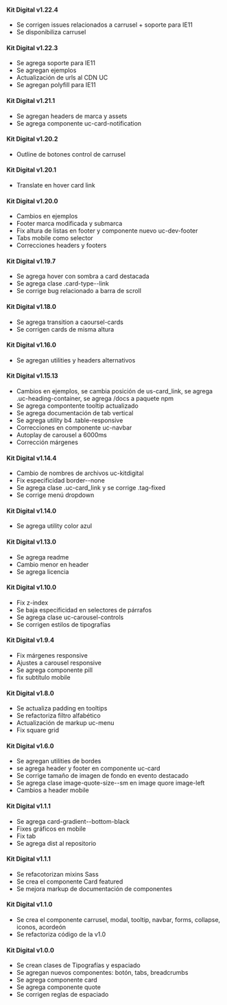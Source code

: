 #### Kit Digital v1.22.4
* Se corrigen issues relacionados a carrusel + soporte para IE11
* Se disponibiliza carrusel

#### Kit Digital v1.22.3

* Se agrega soporte para IE11
* Se agregan ejemplos
* Actualización de urls al CDN UC
* Se agregan polyfill para IE11



#### Kit Digital v1.21.1

* Se agregan headers de marca y assets
* Se agrega componente uc-card-notification



#### Kit Digital v1.20.2

* Outline de botones control de carrusel



#### Kit Digital v1.20.1

* Translate en hover card link



#### Kit Digital v1.20.0

* Cambios en ejemplos
* Footer marca modificada y submarca
* Fix altura de listas en footer y componente nuevo uc-dev-footer
* Tabs mobile como selector
* Correcciones headers y footers



#### Kit Digital v1.19.7

* Se agrega hover con sombra a card destacada
* Se agrega clase .card-type--link
* Se corrige bug relacionado a barra de scroll



#### Kit Digital v1.18.0

* Se agrega transition a caoursel-cards
* Se corrigen cards de misma altura



#### Kit Digital v1.16.0

* Se agregan utilities y headers alternativos



#### Kit Digital v1.15.13

* Cambios en ejemplos, se cambia posición de us-card_link, se agrega .uc-heading-container, se agrega /docs a paquete npm
* Se agrega compontente tooltip actualizado
* Se agrega documentación de tab vertical
* Se agrega utility b4 .table-responsive
* Correcciones en componente uc-navbar
* Autoplay de carousel a 6000ms
* Corrección márgenes



#### Kit Digital v1.14.4

* Cambio de nombres de archivos uc-kitdigital
* Fix especificidad border--none
* Se agrega clase .uc-card_link y se corrige .tag-fixed
* Se corrige menú dropdown



#### Kit Digital v1.14.0

* Se agrega utility color azul



#### Kit Digital v1.13.0

* Se agrega readme
* Cambio menor en header
* Se agrega licencia



#### Kit Digital v1.10.0

* Fix z-index
* Se baja especificidad en selectores de párrafos
* Se agrega clase uc-carousel-controls
* Se corrigen estilos de tipografías



#### Kit Digital v1.9.4

* Fix márgenes responsive
* Ajustes a carousel responsive
* Se agrega componente pill
* fix subtítulo mobile



#### Kit Digital v1.8.0

* Se actualiza padding en tooltips
* Se refactoriza filtro alfabético
* Actualización de markup uc-menu
* Fix square grid



#### Kit Digital v1.6.0

* Se agregan utilities de bordes
* se agrega header y footer en componente uc-card
* Se corrige tamaño de imagen de fondo en evento destacado
* Se agrega clase image-quote-size--sm en image quore image-left
* Cambios a header mobile



#### Kit Digital v1.1.1

* Se agrega card-gradient--bottom-black
* Fixes gráficos en mobile
* Fix tab
* Se agrega dist al repositorio



#### Kit Digital v1.1.1

* Se refacotorizan mixins Sass
* Se crea el componente Card featured
* Se mejora markup de documentación de componentes



#### Kit Digital v1.1.0

* Se crea el componente carrusel, modal, tooltip, navbar, forms, collapse, iconos, acordeón
* Se refactoriza código de la v1.0



#### Kit Digital v1.0.0

* Se crean clases de  Tipografías y espaciado
* Se agregan nuevos componentes: botón, tabs, breadcrumbs
* Se agrega componente card
* Se agrega componente quote
* Se corrigen reglas de espaciado


